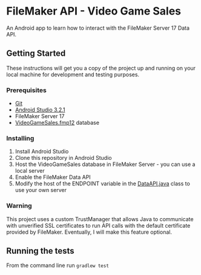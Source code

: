 # FileMaker API - Video Game Sales

An Android app to learn how to interact with the FileMaker Server 17 Data API.

## Getting Started

These instructions will get you a copy of the project up and running on your local machine for development and testing purposes.

### Prerequisites

* [Git](https://git-scm.com/)
* [Android Studio 3.2.1](https://developer.android.com/studio/install)
* FileMaker Server 17
* [VideoGameSales.fmp12](https://github.com/joselopezrosario/filemaker-api-vgsales/raw/master/filemaker-database/VideoGameSales.zip) database


### Installing

1. Install Android Studio
2. Clone this repository in Android Studio
3. Host the VideoGameSales database in FileMaker Server - you can use a local server
4. Enable the FileMaker Data API
5. Modify the host of the ENDPOINT variable in the [DataAPI.java](https://github.com/joselopezrosario/filemaker-api-vgsales/blob/master/app/src/main/java/com/joselopezrosario/vgsales/filemaker_api_vgsales/DataAPI.java) class to use your own server

### Warning

This project uses a custom TrustManager that allows Java to communicate with unverified SSL certificates to run API calls with the default certificate provided by FileMaker. Eventually, I will make this feature optional.

## Running the tests

From the command line run `gradlew test`
